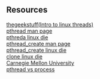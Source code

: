

## Resources
[thegeekstuff(Intro to linux threads)](https://www.thegeekstuff.com/2012/03/linux-threads-intro/)
<br />
[pthread man page](https://man7.org/linux/man-pages/man7/pthreads.7.html)
<br />
[pthreda linux die](https://linux.die.net/man/7/pthreads)
<br />
[pthread_create man page](https://man7.org/linux/man-pages/man3/pthread_create.3.html)
<br />
[pthread_create linux die](https://linux.die.net/man/3/pthread_create)
<br />
[clone linux die](https://linux.die.net/man/2/clone)
<br />
[Carnegie Mellon University](https://www.cs.cmu.edu/afs/cs/academic/class/15492-f07/www/pthreads.html)
<br />
[pthread vs process](https://stackoverflow.com/questions/5514464/difference-between-pthread-and-fork-on-gnu-linux)
<br />

